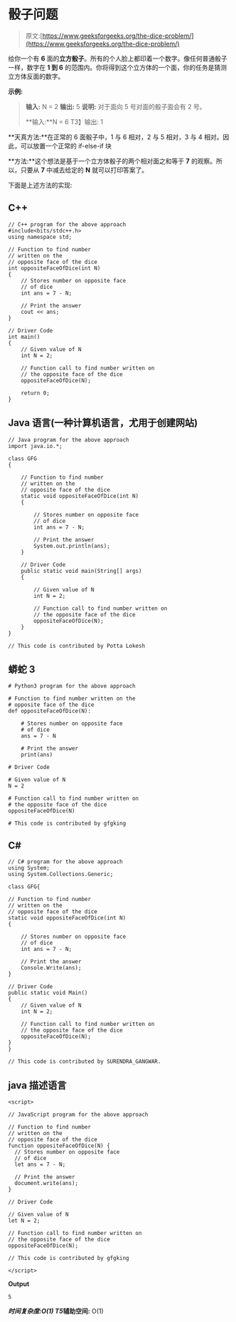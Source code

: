 # 骰子问题

> 原文:[https://www.geeksforgeeks.org/the-dice-problem/](https://www.geeksforgeeks.org/the-dice-problem/)

给你一个有 **6** 面的**立方骰子**。所有的个人脸上都印着一个数字。像任何普通骰子一样，数字在 **1 到 6** 的范围内。你将得到这个立方体的一个面，你的任务是猜测立方体反面的数字。

**示例:**

> **输入:** N = 2
> **输出:** 5
> **说明:**
> 对于面向 5 号对面的骰子面会有 2 号。
> 
> **输入:**N = 6
> T3】输出: 1

**天真方法:**在正常的 6 面骰子中，1 与 6 相对，2 与 5 相对，3 与 4 相对。因此，可以放置一个正常的 if-else-if 块

**方法:**这个想法是基于一个立方体骰子的两个相对面之和等于 **7** 的观察。所以，只要从 **7** 中减去给定的 **N** 就可以打印答案了。

下面是上述方法的实现:

## C++

```
// C++ program for the above approach
#include<bits/stdc++.h>
using namespace std;

// Function to find number
// written on the
// opposite face of the dice
int oppositeFaceOfDice(int N)
{
    // Stores number on opposite face
    // of dice
    int ans = 7 - N;

    // Print the answer
    cout << ans;
}

// Driver Code
int main()
{
    // Given value of N
    int N = 2;

    // Function call to find number written on
    // the opposite face of the dice
    oppositeFaceOfDice(N);

    return 0;
}
```

## Java 语言(一种计算机语言，尤用于创建网站)

```
// Java program for the above approach
import java.io.*;

class GFG
{

    // Function to find number
    // written on the
    // opposite face of the dice
    static void oppositeFaceOfDice(int N)
    {

        // Stores number on opposite face
        // of dice
        int ans = 7 - N;

        // Print the answer
        System.out.println(ans);
    }

    // Driver Code
    public static void main(String[] args)
    {

        // Given value of N
        int N = 2;

        // Function call to find number written on
        // the opposite face of the dice
        oppositeFaceOfDice(N);
    }
}

// This code is contributed by Potta Lokesh
```

## 蟒蛇 3

```
# Python3 program for the above approach

# Function to find number written on the
# opposite face of the dice
def oppositeFaceOfDice(N):

    # Stores number on opposite face
    # of dice
    ans = 7 - N

    # Print the answer
    print(ans)

# Driver Code

# Given value of N
N = 2

# Function call to find number written on
# the opposite face of the dice
oppositeFaceOfDice(N)

# This code is contributed by gfgking
```

## C#

```
// C# program for the above approach
using System;
using System.Collections.Generic;

class GFG{

// Function to find number
// written on the
// opposite face of the dice
static void oppositeFaceOfDice(int N)
{

    // Stores number on opposite face
    // of dice
    int ans = 7 - N;

    // Print the answer
    Console.Write(ans);
}

// Driver Code
public static void Main()
{
    // Given value of N
    int N = 2;

    // Function call to find number written on
    // the opposite face of the dice
    oppositeFaceOfDice(N);
}
}

// This code is contributed by SURENDRA_GANGWAR.
```

## java 描述语言

```
<script>

// JavaScript program for the above approach

// Function to find number
// written on the
// opposite face of the dice
function oppositeFaceOfDice(N) {
  // Stores number on opposite face
  // of dice
  let ans = 7 - N;

  // Print the answer
  document.write(ans);
}

// Driver Code

// Given value of N
let N = 2;

// Function call to find number written on
// the opposite face of the dice
oppositeFaceOfDice(N);

// This code is contributed by gfgking

</script>
```

**Output**

```
5
```

***时间复杂度:**O(1)*
T5**辅助空间:** O(1)